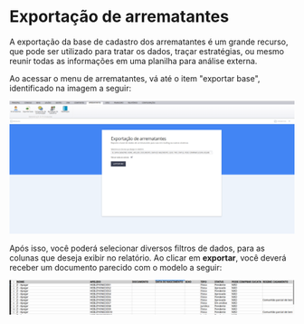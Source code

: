 # Exportação de arrematantes

A exportação da base de cadastro dos arrematantes é um grande recurso, que pode ser utilizado para tratar os dados, traçar estratégias, ou mesmo reunir todas as informações em uma planilha para análise externa.

Ao acessar o menu de arrematantes, vá até o item "exportar base", identificado na imagem a seguir:

![imagem](./assets/exportarbase.png)

Após isso, você poderá selecionar diversos filtros de dados, para as colunas que deseja exibir no relatório. Ao clicar em **exportar**, você deverá receber um documento parecido com o modelo a seguir:

![imagem](./assets/planilhaexportar.png)